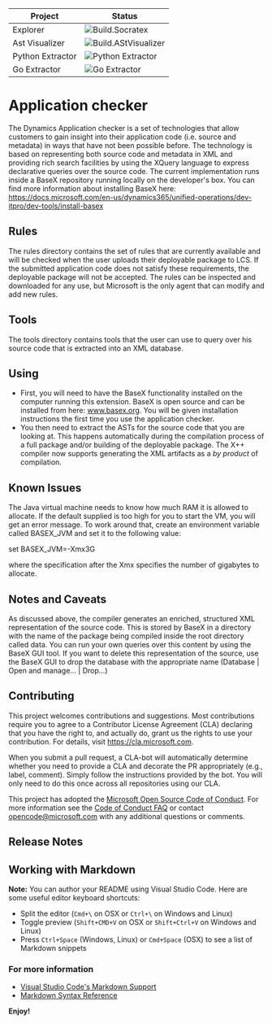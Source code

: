 
| Project | Status |
| --- | --- |
| Explorer | ![Build.Socratex](https://github.com/microsoft/Dynamics365FO-AppChecker/workflows/Build.Socratex/badge.svg)|
| Ast Visualizer| ![Build.AStVisualizer](https://github.com/microsoft/Dynamics365FO-AppChecker/workflows/Build.AStVisualizer/badge.svg) |
| Python Extractor | ![Python Extractor](https://github.com/microsoft/Dynamics365FO-AppChecker/workflows/Python%20Extractor/badge.svg)|
| Go Extractor| ![Go Extractor](https://github.com/microsoft/Dynamics365FO-AppChecker/workflows/Go%20Extractor/badge.svg) |

# Application checker 
The Dynamics Application checker is a set of technologies that allow customers to gain insight into their application code (i.e. source and metadata) in ways that have not been possible before. The technology is based on representing both source code and metadata in XML and providing rich search facilities by using the XQuery language to express declarative queries over the source code. The current implementation runs inside a BaseX repository running locally on the developer's box. You can find more information about installing BaseX here: https://docs.microsoft.com/en-us/dynamics365/unified-operations/dev-itpro/dev-tools/install-basex

## Rules
The rules directory contains the set of rules that are currently available and will be checked when the user uploads their deployable package to LCS. If the submitted application code does not satisfy these requirements, the deployable package will not be accepted. The rules can be inspected and downloaded for any use, but Microsoft is the only agent that can modify and add new rules.

## Tools
The tools directory contains tools that the user can use to query over his source code that is extracted into an XML database.

## Using

* First, you will need to have the BaseX functionality installed on the computer running this extension. BaseX is open source and can be installed from here: www.basex.org. You will be given installation instructions the first time you use the application checker.
* You then need to extract the ASTs for the source code that you are looking at. This happens automatically during the compilation process of a full package and/or building of the deployable package. The X++ compiler now supports generating the XML artifacts as a _by product_ of compilation.

## Known Issues

The Java virtual machine needs to know how much RAM it is allowed to allocate. If the default supplied is too high for you to start the VM, you will get an error message. To work around that, create an environment variable called BASEX_JVM and set it to the following value:

set BASEX_JVM=-Xmx3G

where the specification after the Xmx specifies the number of gigabytes to allocate.

## Notes and Caveats
As discussed above, the compiler generates an enriched, structured XML representation of the source code. This is stored by BaseX in a directory with the name of the package being compiled inside the root directory called data. You can run your own queries over this content by using the BaseX GUI tool. If you want to delete this representation of the source, use the BaseX GUI to drop the database with the appropriate name  (Database | Open and manage... | Drop...)

## Contributing

This project welcomes contributions and suggestions. Most contributions require you to
agree to a Contributor License Agreement (CLA) declaring that you have the right to,
and actually do, grant us the rights to use your contribution. For details, visit
https://cla.microsoft.com.

When you submit a pull request, a CLA-bot will automatically determine whether you need
to provide a CLA and decorate the PR appropriately (e.g., label, comment). Simply follow the
instructions provided by the bot. You will only need to do this once across all repositories using our CLA.

This project has adopted the [Microsoft Open Source Code of Conduct](https://opensource.microsoft.com/codeofconduct/).
For more information see the [Code of Conduct FAQ](https://opensource.microsoft.com/codeofconduct/faq/)
or contact [opencode@microsoft.com](mailto:opencode@microsoft.com) with any additional questions or comments.

## Release Notes

## Working with Markdown

**Note:** You can author your README using Visual Studio Code.  Here are some useful editor keyboard shortcuts:

* Split the editor (`Cmd+\` on OSX or `Ctrl+\` on Windows and Linux)
* Toggle preview (`Shift+CMD+V` on OSX or `Shift+Ctrl+V` on Windows and Linux)
* Press `Ctrl+Space` (Windows, Linux) or `Cmd+Space` (OSX) to see a list of Markdown snippets

### For more information

* [Visual Studio Code's Markdown Support](http://code.visualstudio.com/docs/languages/markdown)
* [Markdown Syntax Reference](https://help.github.com/articles/markdown-basics/)

**Enjoy!**
